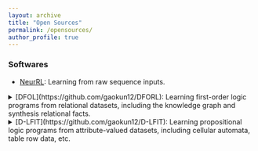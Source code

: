 ```yaml
---
layout: archive
title: "Open Sources"
permalink: /opensources/
author_profile: true
---
```


### Softwares
- [NeurRL](https://github.com/gaokun12/NeurRL): Learning from raw sequence inputs.

<details>
    <summary>[DFOL](https://github.com/gaokun12/DFORL): Learning first-order logic programs from relational datasets, including the knowledge graph and synthesis relational facts.</summary>   
    - Based on TensorFlow
    - Scalable
    - Precise
    - Robust
    - <u>Computation-cheap</u>
    - No GPU requirements 
</details>

<details>
  <summary>[D-LFIT](https://github.com/gaokun12/D-LFIT): Learning propositional logic programs from attribute-valued datasets, including cellular automata, table row data, etc.</summary>
- Based on TensorFlow
- Precise
- Robust
- Fast
- <u>Computation-cheap</u>
- No GPU requirements.
</details>
